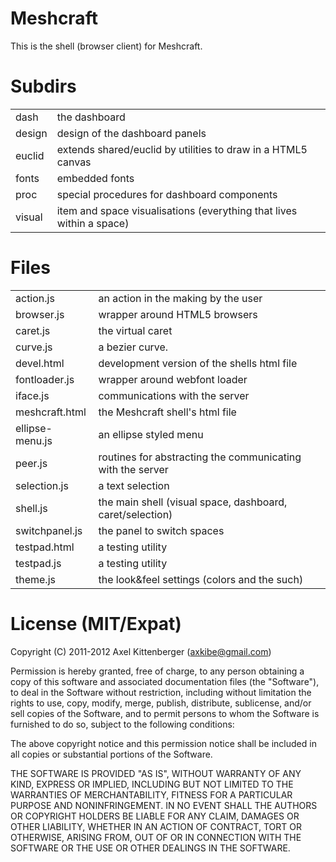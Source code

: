 Meshcraft
=========
This is the shell (browser client) for Meshcraft.

Subdirs
=======
<table>

 <tr><td>   dash
</td><td>   the dashboard
</td></tr>

 <tr><td>   design
</td><td>   design of the dashboard panels
</td></tr>

 <tr><td>   euclid
</td><td>   extends shared/euclid by utilities to draw in a HTML5 canvas
</td></tr>

 <tr><td>   fonts
</td><td>   embedded fonts
</td></tr>

 <tr><td>   proc
</td><td>   special procedures for dashboard components
</td></tr>

 <tr><td>   visual
</td><td>   item and space visualisations (everything that lives within a space)
</td></tr>

</table>

Files
=====
<table>

 <tr><td>   action.js
</td><td>   an action in the making by the user
</td></tr>

 <tr><td>   browser.js
</td><td>   wrapper around HTML5 browsers
</td></tr>

 <tr><td>   caret.js
</td><td>   the virtual caret
</td></tr>

 <tr><td>   curve.js
</td><td>   a bezier curve.
</td></tr>

 <tr><td>   devel.html
</td><td>   development version of the shells html file
</td></tr>

 <tr><td>   fontloader.js
</td><td>   wrapper around webfont loader
</td></tr>

 <tr><td>   iface.js
</td><td>   communications with the server
</td></tr>

 <tr><td>   meshcraft.html
</td><td>   the Meshcraft shell's html file
</td></tr>

 <tr><td>   ellipse-menu.js
</td><td>   an ellipse styled menu
</td></tr>

 <tr><td>   peer.js
</td><td>   routines for abstracting the communicating with the server
</td></tr>

 <tr><td>   selection.js
</td><td>   a text selection
</td></tr>

 <tr><td>   shell.js
</td><td>   the main shell (visual space, dashboard, caret/selection)
</td></tr>

 <tr><td>   switchpanel.js
</td><td>   the panel to switch spaces
</td></tr>

 <tr><td>   testpad.html
</td><td>   a testing utility
</td></tr>

 <tr><td>   testpad.js
</td><td>   a testing utility
</td></tr>

 <tr><td>   theme.js
</td><td>   the look&feel settings (colors and the such)
</td></tr>

</table>

License (MIT/Expat)
===================
Copyright (C) 2011-2012 Axel Kittenberger (axkibe@gmail.com)

Permission is hereby granted, free of charge, to any person obtaining a copy of this software and associated documentation files (the "Software"), to deal in the Software without restriction, including without limitation the rights to use, copy, modify, merge, publish, distribute, sublicense, and/or sell copies of the Software, and to permit persons to whom the Software is furnished to do so, subject to the following conditions:

The above copyright notice and this permission notice shall be included in all copies or substantial portions of the Software.

THE SOFTWARE IS PROVIDED "AS IS", WITHOUT WARRANTY OF ANY KIND, EXPRESS OR IMPLIED, INCLUDING BUT NOT LIMITED TO THE WARRANTIES OF MERCHANTABILITY, FITNESS FOR A PARTICULAR PURPOSE AND NONINFRINGEMENT. IN NO EVENT SHALL THE AUTHORS OR COPYRIGHT HOLDERS BE LIABLE FOR ANY CLAIM, DAMAGES OR OTHER LIABILITY, WHETHER IN AN ACTION OF CONTRACT, TORT OR OTHERWISE, ARISING FROM, OUT OF OR IN CONNECTION WITH THE SOFTWARE OR THE USE OR OTHER DEALINGS IN THE SOFTWARE.

